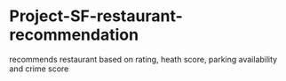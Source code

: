 # Project-SF-restaurant-recommendation
recommends restaurant based on rating, heath score, parking availability and crime score
